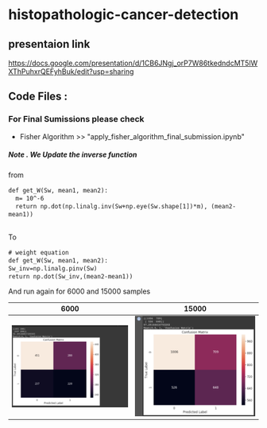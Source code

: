 # histopathologic-cancer-detection
## presentaion link 
https://docs.google.com/presentation/d/1CB6JNgj_orP7W86tkedndcMT5lWXThPuhxrQEFyhBuk/edit?usp=sharing


## Code Files :
### For Final Sumissions please check 
  
  - Fisher Algorithm  >> "apply_fisher_algorithm_final_submission.ipynb"
  ##### Note . We Update the inverse function 
  from 
  ```
  def get_W(Sw, mean1, mean2):
    m= 10^-6
    return np.dot(np.linalg.inv(Sw+np.eye(Sw.shape[1])*m), (mean2-mean1))
    
  ```
   To 
  ```
  # weight equation
  def get_W(Sw, mean1, mean2):
  Sw_inv=np.linalg.pinv(Sw)
  return np.dot(Sw_inv,(mean2-mean1))
  
  ```
And run again for 6000 and 15000 samples   

| 6000                  | 15000                  |
|-----------------------|------------------------|
| ![Exp_6000](images/6000.png) | ![Exp_15000](images/15000.png)|
  
  
 
